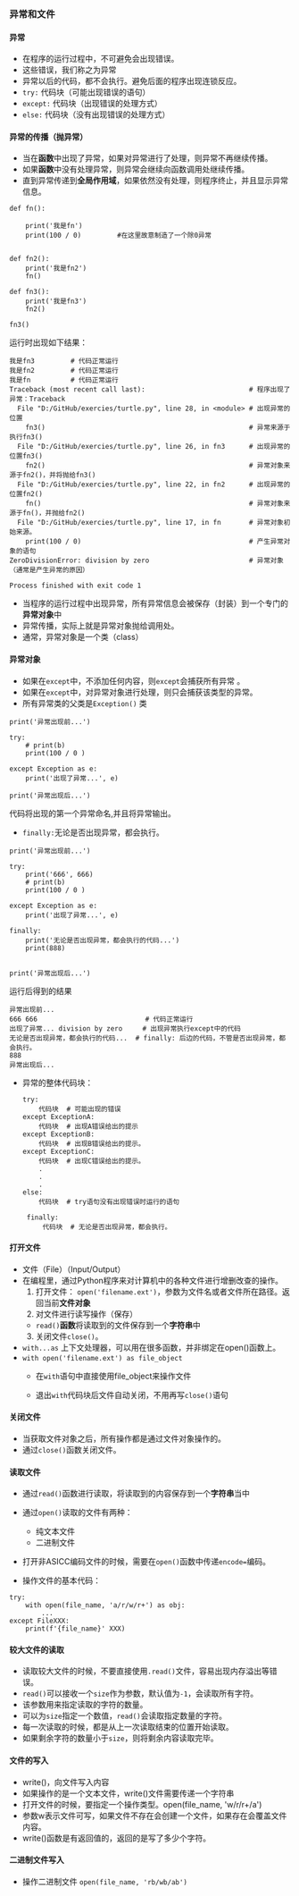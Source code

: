 ### 异常和文件
#### 异常
- 在程序的运行过程中，不可避免会出现错误。
- 这些错误，我们称之为异常
- 异常以后的代码，都不会执行。避免后面的程序出现连锁反应。
- `try:`
  代码块（可能出现错误的语句）
- `except:`
  代码块（出现错误的处理方式）
- `else:`
  代码块（没有出现错误的处理方式）

#### 异常的传播（抛异常）
- 当在**函数**中出现了异常，如果对异常进行了处理，则异常不再继续传播。
- 如果**函数**中没有处理异常，则异常会继续向函数调用处继续传播。
- 直到异常传递到**全局作用域**，如果依然没有处理，则程序终止，并且显示异常信息。
```
def fn():

    print('我是fn')
    print(100 / 0)         #在这里故意制造了一个除0异常


def fn2():
    print('我是fn2')
    fn()

def fn3():
    print('我是fn3')
    fn2()

fn3()
```
运行时出现如下结果：
```
我是fn3         # 代码正常运行
我是fn2         # 代码正常运行
我是fn          # 代码正常运行
Traceback (most recent call last):                          # 程序出现了异常：Traceback
  File "D:/GitHub/exercies/turtle.py", line 28, in <module> # 出现异常的位置
    fn3()                                                   # 异常来源于执行fn3()
  File "D:/GitHub/exercies/turtle.py", line 26, in fn3      # 出现异常的位置fn3()
    fn2()                                                   # 异常对象来源于fn2()，并将抛给fn3()
  File "D:/GitHub/exercies/turtle.py", line 22, in fn2      # 出现异常的位置fn2()
    fn()                                                    # 异常对象来源于fn()，并抛给fn2()
  File "D:/GitHub/exercies/turtle.py", line 17, in fn       # 异常对象初始来源。
    print(100 / 0)                                          # 产生异常对象的语句
ZeroDivisionError: division by zero                         # 异常对象（通常是产生异常的原因）

Process finished with exit code 1
```

- 当程序的运行过程中出现异常，所有异常信息会被保存（封装）到一个专门的**异常对象**中
- 异常传播，实际上就是异常对象抛给调用处。
- 通常，异常对象是一个类（class）


#### 异常对象
- 如果在`except`中，不添加任何内容，则`except`会捕获所有异常 。
- 如果在`except`中，对异常对象进行处理，则只会捕获该类型的异常。
- 所有异常类的父类是`Exception()` 类
```
print('异常出现前...')

try:
    # print(b)
    print(100 / 0 )

except Exception as e:
    print('出现了异常...', e)

print('异常出现后...')
```
代码将出现的第一个异常命名,并且将异常输出。
- `finally:`无论是否出现异常，都会执行。
```
print('异常出现前...')

try:
    print('666', 666)
    # print(b)
    print(100 / 0 )

except Exception as e:
    print('出现了异常...', e)

finally:
    print('无论是否出现异常，都会执行的代码...')
    print(888)


print('异常出现后...')
```
运行后得到的结果
```
异常出现前...
666 666                           # 代码正常运行
出现了异常... division by zero     # 出现异常执行except中的代码
无论是否出现异常，都会执行的代码...  # finally: 后边的代码，不管是否出现异常，都会执行。 
888
异常出现后...
```
- 异常的整体代码块：
  ```
  try:
      代码块  # 可能出现的错误
  except ExceptionA:
      代码块  # 出现A错误给出的提示
  except ExceptionB:
      代码块  # 出现B错误给出的提示。
  except ExceptionC:
      代码块  # 出现C错误给出的提示。
      .
      .
      .
  else:
      代码块  # try语句没有出现错误时运行的语句
      
   finally:
       代码块  # 无论是否出现异常，都会执行。
  ```

#### 打开文件
- 文件（File）（Input/Output）
- 在编程里，通过Python程序来对计算机中的各种文件进行增删改查的操作。
  1. 打开文件： `open('filename.ext')`，参数为文件名或者文件所在路径。返回当前**文件对象**
  2. 对文件进行读写操作（保存）
    - `read()`**函数**将读取到的文件保存到一个**字符串**中
  3. 关闭文件`close()`。
- `with...as` 上下文处理器，可以用在很多函数，并非绑定在open()函数上。
- `with open('filename.ext') as file_object` 
  - 在`with`语句中直接使用file_object来操作文件
 
  - 退出`with`代码块后文件自动关闭，不用再写`close()`语句

#### 关闭文件
- 当获取文件对象之后，所有操作都是通过文件对象操作的。
- 通过`close()`函数关闭文件。


#### 读取文件
- 通过`read()`函数进行读取，将读取到的内容保存到一个**字符串**当中
- 通过`open()`读取的文件有两种：
  - 纯文本文件
  - 二进制文件
- 打开非ASICC编码文件的时候，需要在`open()`函数中传递`encode=`编码。

- 操作文件的基本代码：

```
try:
    with open(file_name, 'a/r/w/r+') as obj:
        ...
except FileXXX:
    print(f'{file_name}' XXX)  
```


#### 较大文件的读取
- 读取较大文件的时候，不要直接使用`.read()`文件，容易出现内存溢出等错误。
- `read()`可以接收一个`size`作为参数，默认值为`-1`，会读取所有字符。
- 该参数用来指定读取的字符的数量。
- 可以为`size`指定一个数值，`read()`会读取指定数量的字符。
- 每一次读取的时候，都是从上一次读取结束的位置开始读取。
- 如果剩余字符的数量小于`size`，则将剩余内容读取完毕。


#### 文件的写入
- write()，向文件写入内容
- 如果操作的是一个文本文件，write()文件需要传递一个字符串
- 打开文件的时候，要指定一个操作类型。open(file_name, 'w/r/r+/a')
- 参数w表示文件可写，如果文件不存在会创建一个文件，如果存在会覆盖文件内容。
- write()函数是有返回值的，返回的是写了多少个字符。

#### 二进制文件写入
- 操作二进制文件 `open(file_name, 'rb/wb/ab')`
